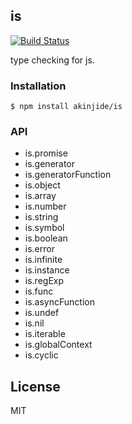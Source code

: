 
## is
[![Build Status][travis-svg]][travis-url]

type checking for js.

### Installation

```
$ npm install akinjide/is
```

### API

- is.promise
- is.generator
- is.generatorFunction
- is.object
- is.array
- is.number
- is.string
- is.symbol
- is.boolean
- is.error
- is.infinite
- is.instance
- is.regExp
- is.func
- is.asyncFunction
- is.undef
- is.nil
- is.iterable
- is.globalContext
- is.cyclic

## License

MIT

[travis-svg]: https://travis-ci.org/akinjide/is.svg?branch=master
[travis-url]: https://travis-ci.org/akinjide/is